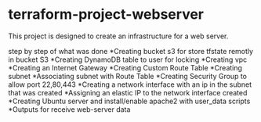 # terraform-project-webserver
 This project is designed to create an infrastructure for a web server.

step by step of what was done
*Creating bucket s3 for store tfstate remotly in bucket S3
*Creating DynamoDB table to user for locking
*Creating vpc
*Creating an Internet Gateway
*Creating Custom Route Table
*Creating subnet
*Associating subnet with Route Table
*Creating Security Group to allow port 22,80,443
*Creating a network interface with an ip in the subnet that was created
*Assigning an elastic IP to the network interface created
*Creating Ubuntu server and install/enable apache2 with user_data scripts
*Outputs for receive web-server data

